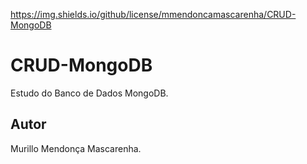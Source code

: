 https://img.shields.io/github/license/mmendoncamascarenha/CRUD-MongoDB


# CRUD-MongoDB
Estudo do Banco de Dados MongoDB.
## Autor
Murillo Mendonça Mascarenha.
